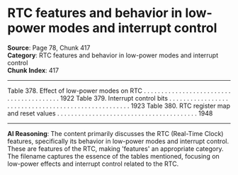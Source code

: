 # RTC features and behavior in low-power modes and interrupt control

**Source**: Page 78, Chunk 417  
**Category**: RTC features and behavior in low-power modes and interrupt control  
**Chunk Index**: 417

---

Table 378. Effect of low-power modes on RTC . . . . . . . . . . . . . . . . . . . . . . . . . . . . . . . . . . . . . . . . 1922
Table 379. Interrupt control bits . . . . . . . . . . . . . . . . . . . . . . . . . . . . . . . . . . . . . . . . . . . . . . . . . . . . 1923
Table 380. RTC register map and reset values . . . . . . . . . . . . . . . . . . . . . . . . . . . . . . . . . . . . . . . . 1948

---

**AI Reasoning**: The content primarily discusses the RTC (Real-Time Clock) features, specifically its behavior in low-power modes and interrupt control. These are features of the RTC, making 'features' an appropriate category. The filename captures the essence of the tables mentioned, focusing on low-power effects and interrupt control related to the RTC.
